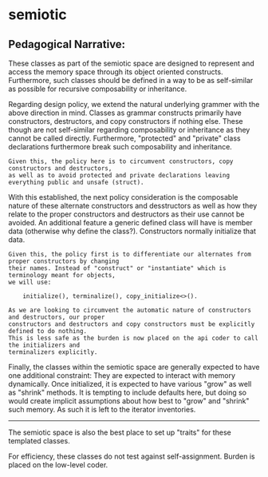 semiotic
========

## Pedagogical Narrative:

These classes as part of the semiotic space are designed to represent and access the memory space through its
object oriented constructs. Furthermore, such classes should be defined in a way to be as self-similar as possible
for recursive composability or inheritance.

Regarding design policy, we extend the natural underlying grammer with the above direction in mind. Classes
as grammar constructs primarily have constructors, destructors, and copy constructors if nothing else.
These though are not self-similar regarding composability or inheritance as they cannot be called directly.
Furthermore, "protected" and "private" class declarations furthermore break such composability and inheritance.

	Given this, the policy here is to circumvent constructors, copy constructors and destructors,
	as well as to avoid protected and private declarations leaving everything public and unsafe (struct).

With this established, the next policy consideration is the composable nature of these alternate constructors
and desstructors as well as how they relate to the proper constructors and destructors as their use cannot
be avoided. An additional feature a generic defined class will have is member data (otherwise why define the class?).
Constructors normally initialize that data.

	Given this, the policy first is to differentiate our alternates from proper constructors by changing
	their names. Instead of "construct" or "instantiate" which is terminology meant for objects,
	we will use:

		initialize(), terminalize(), copy_initialize<>().

	As we are looking to circumvent the automatic nature of constructors and destructors, our proper
	constructors and destructors and copy constructors must be explicitly defined to do nothing.
	This is less safe as the burden is now placed on the api coder to call the initializers and
	terminalizers explicitly.

Finally, the classes within the semiotic space are generally expected to have one additional constraint:
They are expected to interact with memory dynamically. Once initialized, it is expected to have various
"grow" as well as "shrink" methods. It is tempting to include defaults here, but doing so would create
implicit assumptions about how best to "grow" and "shrink" such memory. As such it is left to the iterator
inventories.

-------------------

The semiotic space is also the best place to set up "traits" for these templated classes.

For efficiency, these classes do not test against self-assignment. Burden is placed on the low-level coder.

